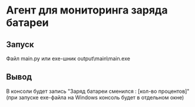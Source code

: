 # Агент для мониторинга заряда батареи
## Запуск
Файл main.py или exe-шник output\main\main.exe 
## Вывод
В консоли будет запись "Заряд батареи сменился : [кол-во процентов]"
(при запуске exe-файла на Windows консоль будет в отдельном окне)
